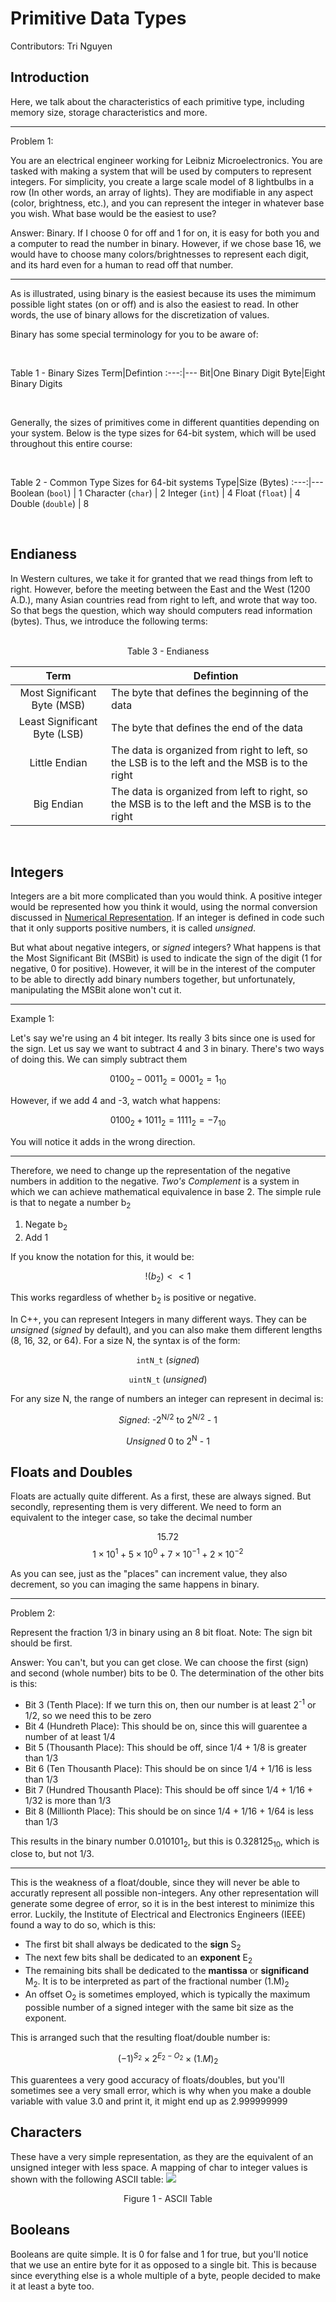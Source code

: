 # Primitive Data Types

Contributors: Tri Nguyen

## Introduction

Here, we talk about the characteristics of each primitive type, including memory size, storage characteristics and more.

----------------
Problem 1:

You are an electrical engineer working for Leibniz Microelectronics. You are tasked with making a system that will be used by computers to represent integers. For simplicity, you create a large scale model of 8 lightbulbs in a row (In other words, an array of lights). They are modifiable in any aspect (color, brightness, etc.), and you can represent the integer in whatever base you wish. What base would be the easiest to use?

Answer: Binary. If I choose 0 for off and 1 for on, it is easy for both you and a computer to read the number in binary. However, if we chose base 16, we would have to choose many colors/brightnesses to represent each digit, and its hard even for a human to read off that number.

----------------

As is illustrated, using binary is the easiest because its uses the mimimum possible light states (on or off) and is also the easiest to read. In other words, the use of binary allows for the discretization of values.

Binary has some special terminology for you to be aware of:

<br/>

Table 1 - Binary Sizes
Term|Defintion
:---:|---
Bit|One Binary Digit
Byte|Eight Binary Digits

<br/>

Generally, the sizes of primitives come in different quantities depending on your system. Below is the type sizes for 64-bit system, which will be used throughout this entire course:

<br/>

Table 2 - Common Type Sizes for 64-bit systems
Type|Size (Bytes)
:---:|---
Boolean (`bool`) | 1
Character (`char`) | 2
Integer (`int`) | 4
Float (`float`) | 4
Double (`double`) | 8

<br/>

## Endianess

In Western cultures, we take it for granted that we read things from left to right. However, before the meeting between the East and the West (1200 A.D.), many Asian countries read from right to left, and wrote that way too. So that begs the question, which way should computers read information (bytes). Thus, we introduce the following terms:

<br/>
<div style="text-align: center"> Table 3 - Endianess </div>

Term|Defintion
:---:|---
Most Significant Byte (MSB) | The byte that defines the beginning of the data
Least Significant Byte (LSB) | The byte that defines the end of the data
Little Endian | The data is organized from right to left, so the LSB is to the left and the MSB is to the right
Big Endian | The data is organized from left to right, so the MSB is to the left and the MSB is to the right

<br/>


## Integers

Integers are a bit more complicated than you would think. A positive integer would be represented how you think it would, using the normal conversion discussed in [Numerical Representation](numerical-representations.md). If an integer is defined in code such that it only supports positive numbers, it is called *unsigned*.

But what about negative integers, or *signed* integers? What happens is that the Most Significant Bit (MSBit) is used to indicate the sign of the digit (1 for negative, 0 for positive). However, it will be in the interest of the computer to be able to directly add binary numbers together, but unfortunately, manipulating the MSBit alone won't cut it.

----------------
Example 1:

Let's say we're using an 4 bit integer. Its really 3 bits since one is used for the sign. Let us say we want to subtract 4 and 3 in binary. There's two ways of doing this. We can simply subtract them

<div style="text-align: center">

$$0100_2-0011_2 = 0001_2 = 1_{10}$$


</div>

However, if we add 4 and -3, watch what happens:

<div style="text-align: center">

$$0100_2+1011_2 = 1111_2 = -7_{10}$$


</div>

You will notice it adds in the wrong direction.

----------------

Therefore, we need to change up the representation of the negative numbers in addition to the negative. *Two's Complement* is a system in which we can achieve mathematical equivalence in base 2. The simple rule is that to negate a number b<sub>2</sub>

1. Negate b<sub>2</sub>
2. Add 1

If you know the notation for this, it would be:

<div style="text-align: center">

$$!(b_2)<<1$$


</div>

This works regardless of whether b<sub>2</sub> is positive or negative.

In C++, you can represent Integers in many different ways. They can be *unsigned* (*signed* by default), and you can also make them different lengths (8, 16, 32, or 64). For a size N, the syntax is of the form:

<div style="text-align: center">

`intN_t` (*signed*)


`uintN_t` (*unsigned*)

</div>

For any size N, the range of numbers an integer can represent in decimal is:

<div style="text-align: center">

*Signed*: -2<sup>N/2</sup> to 2<sup>N/2</sup> - 1

*Unsigned* 0 to 2<sup>N</sup> - 1

</div>

## Floats and Doubles

Floats are actually quite different. As a first, these are always signed. But secondly, representing them is very different. We need to form an equivalent to the integer case, so take the decimal number

<div style="text-align: center">

15.72
$$1\times10^1+5\times10^0+7\times10^{-1}+2\times10^{-2}$$


</div>

As you can see, just as the "places" can increment value, they also decrement, so you can imaging the same happens in binary.

----------------
Problem 2:

Represent the fraction 1/3 in binary using an 8 bit float. Note: The sign bit should be first.

Answer: You can't, but you can get close. We can choose the first (sign) and second (whole number) bits to be 0. The determination of the other bits is this:
- Bit 3 (Tenth Place): If we turn this on, then our number is at least 2<sup>-1</sup> or 1/2, so we need this to be zero
- Bit 4 (Hundreth Place): This should be on, since this will guarentee a number of at least 1/4
- Bit 5 (Thousanth Place): This should be off, since 1/4 + 1/8 is greater than 1/3
- Bit 6 (Ten Thousanth Place): This should be on since 1/4 + 1/16 is less than 1/3
- Bit 7 (Hundred Thousanth Place): This should be off since 1/4 + 1/16 + 1/32 is more than 1/3
- Bit 8 (Millionth Place): This should be on since 1/4 + 1/16 + 1/64 is less than 1/3

This results in the binary number 0.010101<sub>2</sub>, but this is 0.328125<sub>10</sub>, which is close to, but not 1/3.

----------------

This is the weakness of a float/double, since they will never be able to accuratly represent all possible non-integers. Any other representation will generate some degree of error, so it is in the best interest to minimize this error. Luckily, the Institute of Electrical and Electronics Engineers (IEEE) found a way to do so, which is this:

- The first bit shall always be dedicated to the **sign** S<sub>2</sub>
- The next few bits shall be dedicated to an **exponent** E<sub>2</sub>
- The remaining bits shall be dedicated to the **mantissa** or **significand** M<sub>2</sub>. It is to be interpreted as part of the fractional number (1.M)<sub>2
- An offset O<sub>2</sub> is sometimes employed, which is typically the maximum possible number of a signed integer with the same bit size as the exponent.

This is arranged such that the resulting float/double number is:

<div style="text-align: center">

$$(-1)^{S_2}\times2^{E_2 - O_2}\times(1.M)_2$$

</div>

This guarentees a very good accuracy of floats/doubles, but you'll sometimes see a very small error, which is why when you make a double variable with value 3.0 and print it, it might end up as 2.999999999


## Characters

These have a very simple representation, as they are the equivalent of an unsigned integer with less space. A mapping of char to integer values is shown with the following ASCII table:
![](../images/ascii-table.png)
<div style="text-align: center"> Figure 1 - ASCII Table</div>

## Booleans

Booleans are quite simple. It is 0 for false and 1 for true, but you'll notice that we use an entire byte for it as opposed to a single bit. This is because since everything else is a whole multiple of a byte, people decided to make it at least a byte too.
